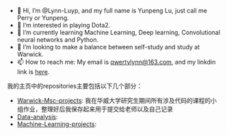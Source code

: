 - 👋 Hi, I’m @Lynn-Luyp, and my full name is Yunpeng Lu, just call me Perry or Yunpeng. 
- 👀 I’m interested in playing Dota2.
- 🌱 I’m currently learning Machine Learning, Deep learning, Convolutional neural networks and Python.
- 💞️ I’m looking to make a balance between self-study and study at Warwick.
- 📫 How to reach me: My email is qwertylynn@163.com, and my linkdin link is [here](https://www.linkedin.com/in/yunpeng-lu-660350222/).

我的主页中的repositories主要包括以下几个部分：
- [Warwick-Msc-projects](https://github.com/Lynn-Luyp/Warwick-Msc-projects): 我在华威大学研究生期间所有涉及代码的课程的小组作业，整理好后我保存起来用于提交给老师以及自己记录
- [Data-analysis](https://github.com/Lynn-Luyp/Data-analysis):  
- [Machine-Learning-projects](https://github.com/Lynn-Luyp/Machine-Learning-projects):





<!---
Lynn-Luyp/Lynn-Luyp is a ✨ special ✨ repository because its `README.md` (this file) appears on your GitHub profile.
You can click the Preview link to take a look at your changes.
--->
